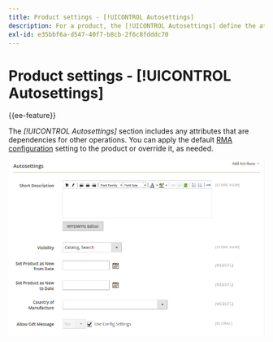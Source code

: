```yaml
---
title: Product settings - [!UICONTROL Autosettings]
description: For a product, the [!UICONTROL Autosettings] define the attributes that are dependencies for other operations.
exl-id: e35bbf6a-d547-40f7-b8cb-2f6c8fdddc70
---
```

# Product settings - [!UICONTROL Autosettings]

{{ee-feature}}

The _[!UICONTROL Autosettings]_ section includes any attributes that are dependencies for other operations. You can apply the default [RMA configuration](../stores-purchase/rma-configure.md) setting to the product or override it, as needed.

![Autosettings](./assets/product-autosettings.png)<!-- zoom -->
